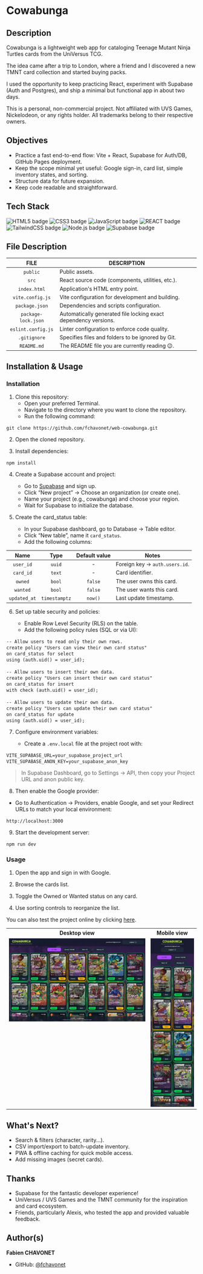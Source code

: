 # Cowabunga

## Description

Cowabunga is a lightweight web app for cataloging Teenage Mutant Ninja Turtles cards from the UniVersus TCG.

The idea came after a trip to London, where a friend and I discovered a new TMNT card collection and started buying packs.

I used the opportunity to keep practicing React, experiment with Supabase (Auth and Postgres), and ship a minimal but functional app in about two days.

This is a personal, non-commercial project. Not affiliated with UVS Games, Nickelodeon, or any rights holder. All trademarks belong to their respective owners.

## Objectives

- Practice a fast end-to-end flow: Vite + React, Supabase for Auth/DB, GitHub Pages deployment.
- Keep the scope minimal yet useful: Google sign-in, card list, simple inventory states, and sorting.
- Structure data for future expansion.
- Keep code readable and straightforward.

## Tech Stack

![HTML5 badge](https://img.shields.io/badge/HTML5-e34f26?logo=html5&logoColor=white&style=for-the-badge)
![CSS3 badge](https://img.shields.io/badge/CSS3-1572b6?logo=css&logoColor=white&style=for-the-badge)
![JavaScript badge](https://img.shields.io/badge/JAVASCRIPT-f7df1e?logo=javascript&logoColor=black&style=for-the-badge)
![REACT badge](https://img.shields.io/badge/REACT-61dafb?logo=react&logoColor=black&style=for-the-badge)
![TailwindCSS badge](https://img.shields.io/badge/TAILWINDCSS-06b6d4?logo=tailwindcss&logoColor=white&style=for-the-badge)
![Node.js badge](https://img.shields.io/badge/NODE.JS-5fa04e?logo=node.js&logoColor=white&style=for-the-badge)
![Supabase badge](https://img.shields.io/badge/Supabase-3fcf8e?logo=supabase&logoColor=white&style=for-the-badge)

## File Description

| **FILE**            | **DESCRIPTION**                                                 |
| :-----------------: | --------------------------------------------------------------- |
| `public`            | Public assets.                                                  |
| `src`               | React source code (components, utilities, etc.).                |
| `index.html`        | Application's HTML entry point.                                 |
| `vite.config.js`    | Vite configuration for development and building.                |
| `package.json`      | Dependencies and scripts configuration.                         |
| `package-lock.json` | Automatically generated file locking exact dependency versions. |
| `eslint.config.js`  | Linter configuration to enforce code quality.                   |
| `.gitignore`        | Specifies files and folders to be ignored by Git.               |
| `README.md`         | The README file you are currently reading 😉.                   |

## Installation & Usage

### Installation

1. Clone this repository:
    - Open your preferred Terminal.
    - Navigate to the directory where you want to clone the repository.
    - Run the following command:

```
git clone https://github.com/fchavonet/web-cowabunga.git
```

2. Open the cloned repository.

3. Install dependencies:

```
npm install
```

4. Create a Supabase account and project:

    - Go to [Supabase](https://supabase.com) and sign up.
    - Click “New project” → Choose an organization (or create one).
    - Name your project (e.g., cowabunga) and choose your region.
    - Wait for Supabase to initialize the database.

5. Create the card_status table:

    - In your Supabase dashboard, go to Database → Table editor.
    - Click “New table”, name it `card_status`.
    - Add the following columns:

| **Name**     | **Type**      | **Default value** | **Notes**                      |
| :----------: | :-----------: | :---------------: | ------------------------------ |
| `user_id`    | `uuid`        | -                 | Foreign key → `auth.users.id`. |
| `card_id`    | `text`        | -                 | Card identifier.               |
| `owned`      | `bool`        | `false`           | The user owns this card.       |
| `wanted`     | `bool`        | `false`           | The user wants this card.      |
| `updated_at` | `timestamptz` | `now()`           | Last update timestamp.         |

6. Set up table security and policies:

    - Enable Row Level Security (RLS) on the table.
    - Add the following policy rules (SQL or via UI):

```
-- Allow users to read only their own rows.
create policy "Users can view their own card status"
on card_status for select
using (auth.uid() = user_id);

-- Allow users to insert their own data.
create policy "Users can insert their own card status"
on card_status for insert
with check (auth.uid() = user_id);

-- Allow users to update their own data.
create policy "Users can update their own card status"
on card_status for update
using (auth.uid() = user_id);
```

7. Configure environment variables:

    - Create a `.env.local` file at the project root with:

```
VITE_SUPABASE_URL=your_supabase_project_url
VITE_SUPABASE_ANON_KEY=your_supabase_anon_key
```

> In Supabase Dashboard, go to Settings → API, then copy your Project URL and anon public key.

8. Then enable the Google provider:
    
- Go to Authentication → Providers, enable Google, and set your Redirect URLs to match your local environment:

```
http://localhost:3000
```

9. Start the development server:

```
npm run dev
```

### Usage

1. Open the app and sign in with Google.
   
2. Browse the cards list.
   
3. Toggle the Owned or Wanted status on any card.
   
4. Use sorting controls to reorganize the list.

You can also test the project online by clicking [here](https://fchavonet.github.io/full_stack-cowabunga/). 

<table>
    <tr>
        <th align="center" style="text-align: center;">Desktop view</th>
        <th align="center" style="text-align: center;">Mobile view</th>
    </tr>
    <tr valign="top">
        <td align="center">
            <img src="./public/screenshots/desktop_page_screenshot.webp" alt="Desktop Screenshots" width="100%">
        </td>
        <td align="center">
            <img src="./public/screenshots/mobile_page_screenshot.webp" alt="Mobile Screenshot" width="100%">
        </td>
    </tr>
</table>

## What's Next?

- Search & filters (character, rarity...).
- CSV import/export to batch-update inventory.
- PWA & offline caching for quick mobile access.
- Add missing images (secret cards).

## Thanks

- Supabase for the fantastic developer experience!
- UniVersus / UVS Games and the TMNT community for the inspiration and card ecosystem.
- Friends, particularly Alexis, who tested the app and provided valuable feedback.

## Author(s)

**Fabien CHAVONET**
- GitHub: [@fchavonet](https://github.com/fchavonet)
